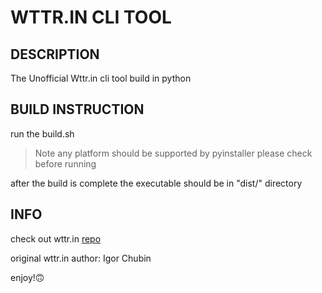 # WTTR.IN CLI TOOL

## DESCRIPTION

The Unofficial Wttr.in cli tool build in python

## BUILD INSTRUCTION

run the build.sh

> Note
> any platform should be supported by pyinstaller
> please check before running

after the build is complete the executable should be in "dist/" directory

## INFO

check out wttr.in [repo](https://github.com/chubin/wttr.in)

original wttr.in author: Igor Chubin

enjoy!:upside_down_face:
